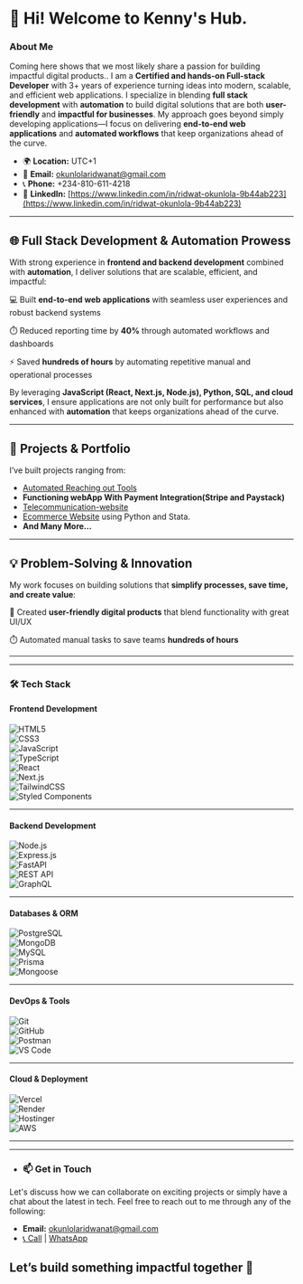 # 👋 Hi! Welcome to Kenny's Hub.
### About Me
Coming here shows that we most likely share a passion for building impactful digital products.. I am a **Certified and hands-on Full-stack Developer** with 3+ years of experience turning ideas into modern, scalable, and efficient web applications. I specialize in blending **full stack development** with **automation** to build digital solutions that are both **user-friendly** and **impactful for businesses**. My approach goes beyond simply developing applications—I focus on delivering **end-to-end web applications** and **automated workflows** that keep organizations ahead of the curve.
- 🌍 **Location:** UTC+1
- 📧 **Email:** [okunlolaridwanat@gmail.com](mailto:okunlolaridwanat@gmail.com)
- 📞 **Phone:** +234-810-611-4218
- 💼 **LinkedIn:** [https://www.linkedin.com/in/ridwat-okunlola-9b44ab223](https://www.linkedin.com/in/ridwat-okunlola-9b44ab223)
---

## 🌐 Full Stack Development & Automation Prowess

With strong experience in **frontend and backend development** combined with **automation**, I deliver solutions that are scalable, efficient, and impactful:

💻 Built **end-to-end web applications** with seamless user experiences and robust backend systems

⏱️ Reduced reporting time by **40%** through automated workflows and dashboards


⚡ Saved **hundreds of hours** by automating repetitive manual and operational processes

By leveraging **JavaScript (React, Next.js, Node.js), Python, SQL, and cloud services**, I ensure applications are not only built for performance but also enhanced with **automation** that keeps organizations ahead of the curve. 

---
## 🚀 Projects & Portfolio  
I’ve built projects ranging from:  
- [Automated Reaching out Tools](https://github.com/codingwithKenny/Reachio-Frontend)   
- **Functioning webApp With Payment Integration(Stripe and Paystack)**
- [Telecommunication-website](https://github.com/codingwithKenny/Tel-Comunication-App-Front-End)
- [Ecommerce Website](https://github.com/codingwithKenny/RiddyStore) using Python and Stata.
- **And Many More...**

---

## 💡 Problem-Solving & Innovation

My work focuses on building solutions that **simplify processes, save time, and create value**:


🌟 Created **user-friendly digital products** that blend functionality with great UI/UX

⏱️ Automated manual tasks to save teams **hundreds of hours**



---
<!-- Certification -->

---
### 🛠️ Tech Stack  
#### **Frontend Development**  
![HTML5](https://img.shields.io/badge/HTML5-E34F26?style=for-the-badge&logo=html5&logoColor=white)  
![CSS3](https://img.shields.io/badge/CSS3-1572B6?style=for-the-badge&logo=css3&logoColor=white)  
![JavaScript](https://img.shields.io/badge/JavaScript-F7DF1E?style=for-the-badge&logo=javascript&logoColor=black)  
![TypeScript](https://img.shields.io/badge/TypeScript-3178C6?style=for-the-badge&logo=typescript&logoColor=white)  
![React](https://img.shields.io/badge/React-20232A?style=for-the-badge&logo=react&logoColor=61DAFB)  
![Next.js](https://img.shields.io/badge/Next.js-000000?style=for-the-badge&logo=nextdotjs&logoColor=white)  
![TailwindCSS](https://img.shields.io/badge/Tailwind_CSS-38B2AC?style=for-the-badge&logo=tailwind-css&logoColor=white)  
![Styled Components](https://img.shields.io/badge/Styled_Components-DB7093?style=for-the-badge&logo=styled-components&logoColor=white)  

---

#### **Backend Development**  
![Node.js](https://img.shields.io/badge/Node.js-339933?style=for-the-badge&logo=node.js&logoColor=white)  
![Express.js](https://img.shields.io/badge/Express.js-000000?style=for-the-badge&logo=express&logoColor=white)  
![FastAPI](https://img.shields.io/badge/FastAPI-009688?style=for-the-badge&logo=fastapi&logoColor=white)  
![REST API](https://img.shields.io/badge/REST_API-005571?style=for-the-badge&logo=swagger&logoColor=white)  
![GraphQL](https://img.shields.io/badge/GraphQL-E10098?style=for-the-badge&logo=graphql&logoColor=white)  

---

#### **Databases & ORM**  
![PostgreSQL](https://img.shields.io/badge/PostgreSQL-316192?style=for-the-badge&logo=postgresql&logoColor=white)  
![MongoDB](https://img.shields.io/badge/MongoDB-4EA94B?style=for-the-badge&logo=mongodb&logoColor=white)  
![MySQL](https://img.shields.io/badge/MySQL-4479A1?style=for-the-badge&logo=mysql&logoColor=white)  
![Prisma](https://img.shields.io/badge/Prisma-2D3748?style=for-the-badge&logo=prisma&logoColor=white)  
![Mongoose](https://img.shields.io/badge/Mongoose-880000?style=for-the-badge&logo=mongoose&logoColor=white)  

---

#### **DevOps & Tools**  
![Git](https://img.shields.io/badge/Git-F05032?style=for-the-badge&logo=git&logoColor=white)  
![GitHub](https://img.shields.io/badge/GitHub-181717?style=for-the-badge&logo=github&logoColor=white)  
![Postman](https://img.shields.io/badge/Postman-FF6C37?style=for-the-badge&logo=postman&logoColor=white)  
![VS Code](https://img.shields.io/badge/VS_Code-0078D4?style=for-the-badge&logo=visual-studio-code&logoColor=white)  

---

#### **Cloud & Deployment**  
![Vercel](https://img.shields.io/badge/Vercel-000000?style=for-the-badge&logo=vercel&logoColor=white)  
![Render](https://img.shields.io/badge/Render-46E3B7?style=for-the-badge&logo=render&logoColor=white)  
![Hostinger](https://img.shields.io/badge/Hostinger-673DE6?style=for-the-badge&logo=hostinger&logoColor=white)  
![AWS](https://img.shields.io/badge/AWS-232F3E?style=for-the-badge&logo=amazon-aws&logoColor=white)  
 

---


---
- ### 📫 Get in Touch
Let's discuss how we can collaborate on exciting projects or simply have a chat about the latest in tech. Feel free to reach out to me through any of the following:
- **Email:** [okunlolaridwanat@gmail.com](mailto:okunlolaridwanat@gmail.com)
- [📞 Call](tel:+2348106114218) | [WhatsApp](https://wa.me/2348106114218)


Let’s build something impactful together 🚀  
---